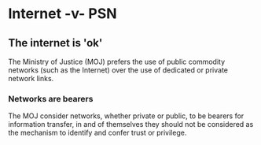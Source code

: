 # Internet -v- PSN

## The internet is 'ok'

The Ministry of Justice \(MOJ\) prefers the use of public commodity networks \(such as the Internet\) over the use of dedicated or private network links.

### Networks are bearers

The MOJ consider networks, whether private or public, to be bearers for information transfer, in and of themselves they should not be considered as the mechanism to identify and confer trust or privilege.

